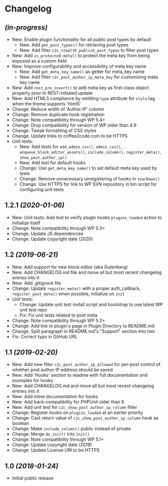 # Changelog

## _(in-progress)_
* New: Enable plugin functionality for all public post types by default
    * New: Add `get_post_types()` for retrieving post types
    * New: Add filter `c2c_stealth_publish_post_types` to filter post types
* New: Add `is_protected_meta()` to protect the meta key from being exposed as a custom field
* New: Improve configurability and accessibility of meta key name
  * New: Add `get_meta_key_name()` as getter for meta_key name
  * New: Add filter `c2c_post_author_ip_meta_key` for customizing meta key name
* New: Add `rest_pre_insert()` to add meta key as first-class object property prior to REST-initiated update
* New: Add HTML5 compliance by omitting `type` attribute for `style` tag when the theme supports 'html5'
* Change: Reduce width of 'Author IP' column
* Change: Remove duplicate hook registration
* Change: Note compatibility through WP 5.4+
* Change: Drop compatibility for version of WP older than 4.9
* Change: Tweak formatting of CSS styles
* Change: Update links to coffee2code.com to be HTTPS
* Unit tests:
    * New: Add tests for `add_admin_css()`, `admin_css()`, `enqueue_block_editor_assets()`, `include_column()`, `register_meta()`, `show_post_author_ip()`
    * New: Add test for default hooks
    * Change: Use `get_meta_key_name()` to set default meta key used by tests
    * Change: Remove unnecessary unregistering of hooks in `tearDown()`
    * Change: Use HTTPS for link to WP SVN repository in bin script for configuring unit tests

## 1.2.1 _(2020-01-06)_
* New: Unit tests: Add test to verify plugin hooks `plugins_loaded` action to initialize itself
* Change: Note compatibility through WP 5.3+
* Change: Update JS dependencies
* Change: Update copyright date (2020)

## 1.2 _(2019-06-21)_
* New: Add support for new block editor (aka Gutenberg)
* New: Add CHANGELOG.md file and move all but most recent changelog entries into it
* New: Add .gitignore file
* Change: Update `register_meta()` with a proper auth_callback, `register_post_meta()` when possible, initialize on `init`
* Unit tests:
    * Change: Update unit test install script and bootstrap to use latest WP unit test repo
    * Fix: Fix unit tests related to post meta
* Change: Note compatibility through WP 5.2+
* Change: Add link to plugin's page in Plugin Directory to README.md
* Change: Split paragraph in README.md's "Support" section into two
* Fix: Correct typo in GitHub URL

## 1.1 _(2019-02-20)_
* New: Add new filter `c2c_post_author_ip_allowed` for per-post control of whether post author IP address should be saved
* New: Add 'Hooks' section to readme with full documentation and examples for hooks
* New: Add CHANGELOG.md and move all but most recent changelog entries into it
* New: Add inline documentation for hooks
* New: Add back-compatibility for PHPUnit older than 6
* New: Add unit test for `c2c_show_post_author_ip_column` filter
* Change: Register hooks on `plugins_loaded` at an earlier priority
* Change: Cast return value of `c2c_show_post_author_ip_column` hook as boolean
* Change: Make `include_column()` public instead of private
* Change: Merge `do_init()` into `init()`
* Change: Note compatibility through WP 5.1+
* Change: Update copyright date (2019)
* Change: Update License URI to be HTTPS

## 1.0 _(2018-01-24)_
* Initial public release
